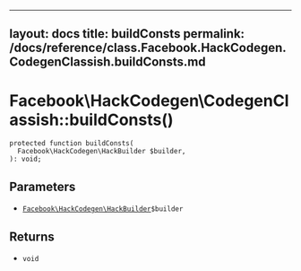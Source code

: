 
***

layout: docs
title: buildConsts
permalink: /docs/reference/class.Facebook.HackCodegen.CodegenClassish.buildConsts.md
---







# Facebook\\HackCodegen\\CodegenClassish::buildConsts()




``` Hack
protected function buildConsts(
  Facebook\HackCodegen\HackBuilder $builder,
): void;
```




## Parameters




* [` Facebook\HackCodegen\HackBuilder `](<class.Facebook.HackCodegen.HackBuilder.md>)`` $builder ``




## Returns




- ` void `